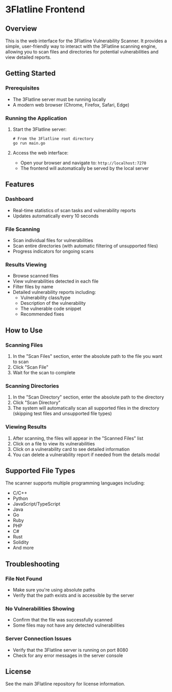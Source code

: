 # 3Flatline Frontend

## Overview
This is the web interface for the 3Flatline Vulnerability Scanner. It provides a simple, user-friendly way to interact with the 3Flatline scanning engine, allowing you to scan files and directories for potential vulnerabilities and view detailed reports.

## Getting Started

### Prerequisites
- The 3Flatline server must be running locally
- A modern web browser (Chrome, Firefox, Safari, Edge)

### Running the Application

1. Start the 3Flatline server:
   ```
   # From the 3Flatline root directory
   go run main.go
   ```

2. Access the web interface:
   - Open your browser and navigate to: `http://localhost:7270`
   - The frontend will automatically be served by the local server

## Features

### Dashboard
- Real-time statistics of scan tasks and vulnerability reports
- Updates automatically every 10 seconds

### File Scanning
- Scan individual files for vulnerabilities
- Scan entire directories (with automatic filtering of unsupported files)
- Progress indicators for ongoing scans

### Results Viewing
- Browse scanned files
- View vulnerabilities detected in each file
- Filter files by name
- Detailed vulnerability reports including:
  - Vulnerability class/type
  - Description of the vulnerability
  - The vulnerable code snippet
  - Recommended fixes

## How to Use

### Scanning Files
1. In the "Scan Files" section, enter the absolute path to the file you want to scan
2. Click "Scan File"
3. Wait for the scan to complete

### Scanning Directories
1. In the "Scan Directory" section, enter the absolute path to the directory
2. Click "Scan Directory"
3. The system will automatically scan all supported files in the directory (skipping test files and unsupported file types)

### Viewing Results
1. After scanning, the files will appear in the "Scanned Files" list
2. Click on a file to view its vulnerabilities
3. Click on a vulnerability card to see detailed information
4. You can delete a vulnerability report if needed from the details modal

## Supported File Types
The scanner supports multiple programming languages including:
- C/C++
- Python
- JavaScript/TypeScript
- Java
- Go
- Ruby
- PHP
- C#
- Rust
- Solidity
- And more

## Troubleshooting

### File Not Found
- Make sure you're using absolute paths
- Verify that the path exists and is accessible by the server

### No Vulnerabilities Showing
- Confirm that the file was successfully scanned
- Some files may not have any detected vulnerabilities

### Server Connection Issues
- Verify that the 3Flatline server is running on port 8080
- Check for any error messages in the server console

## License
See the main 3Flatline repository for license information.
